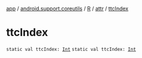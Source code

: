 [app](../../../index.md) / [android.support.coreutils](../../index.md) / [R](../index.md) / [attr](index.md) / [ttcIndex](./ttc-index.md)

# ttcIndex

`static val ttcIndex: `[`Int`](https://kotlinlang.org/api/latest/jvm/stdlib/kotlin/-int/index.html)
`static val ttcIndex: `[`Int`](https://kotlinlang.org/api/latest/jvm/stdlib/kotlin/-int/index.html)